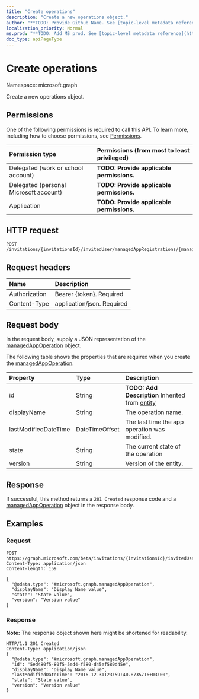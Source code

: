 ```yaml
---
title: "Create operations"
description: "Create a new operations object."
author: "**TODO: Provide Github Name. See [topic-level metadata reference](https://msgo.azurewebsites.net/add/document/guidelines/metadata.html#topic-level-metadata)**"
localization_priority: Normal
ms.prod: "**TODO: Add MS prod. See [topic-level metadata reference](https://msgo.azurewebsites.net/add/document/guidelines/metadata.html#topic-level-metadata)**"
doc_type: apiPageType
---
```


# Create operations

Namespace: microsoft.graph

Create a new operations object.

## Permissions
One of the following permissions is required to call this API. To learn more, including how to choose permissions, see [Permissions](/concepts/permissions-reference.md).

|Permission type|Permissions (from most to least privileged)|
|:---|:---|
|Delegated (work or school account)|**TODO: Provide applicable permissions.**|
|Delegated (personal Microsoft account)|**TODO: Provide applicable permissions.**|
|Application|**TODO: Provide applicable permissions.**|

## HTTP request
<!-- {
  "blockType": "ignored"
}
-->
``` http
POST /invitations/{invitationsId}/invitedUser/managedAppRegistrations/{managedAppRegistrationId}/operations
```

## Request headers
|Name|Description|
|:---|:---|
|Authorization|Bearer {token}. Required|
|Content-Type|application/json. Required|

## Request body
In the request body, supply a JSON representation of the [managedAppOperation](../resources/managedappoperation.md) object.

The following table shows the properties that are required when you create the [managedAppOperation](../resources/managedappoperation.md).

|Property|Type|Description|
|:---|:---|:---|
|id|String|**TODO: Add Description** Inherited from [entity](../resources/entity.md)|
|displayName|String|The operation name.|
|lastModifiedDateTime|DateTimeOffset|The last time the app operation was modified.|
|state|String|The current state of the operation|
|version|String|Version of the entity.|



## Response
If successful, this method returns a `201 Created` response code and a [managedAppOperation](../resources/managedappoperation.md) object in the response body.

## Examples

### Request
<!-- {
  "blockType": "request",
  "name": "create_managedappoperation_from_"
}
-->
``` http
POST https://graph.microsoft.com/beta/invitations/{invitationsId}/invitedUser/managedAppRegistrations/{managedAppRegistrationId}/operations
Content-Type: application/json
Content-length: 159

{
  "@odata.type": "#microsoft.graph.managedAppOperation",
  "displayName": "Display Name value",
  "state": "State value",
  "version": "Version value"
}
```

### Response
**Note:** The response object shown here might be shortened for readability.
<!-- {
  "blockType": "response",
  "truncated": true,
  "@odata.type": "microsoft.graph.managedappoperation"
}
-->
``` http
HTTP/1.1 201 Created
Content-Type: application/json
{
  "@odata.type": "#microsoft.graph.managedAppOperation",
  "id": "5ed480f5-80f5-5ed4-f580-d45ef580d45e",
  "displayName": "Display Name value",
  "lastModifiedDateTime": "2016-12-31T23:59:40.8735716+03:00",
  "state": "State value",
  "version": "Version value"
}
```

